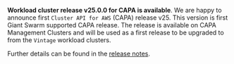 **Workload cluster release v25.0.0 for CAPA is available**. We are happy to announce first `Cluster API for AWS` (CAPA) release v25. This version is first Giant Swarm supported CAPA release. The release is available on CAPA Management Clusters and will be used as a first release to be upgraded to from the `Vintage` workload clusters.

Further details can be found in the [release notes](https://docs.giantswarm.io/changes/workload-cluster-releases-aws/releases/aws-v20.1.1/).

